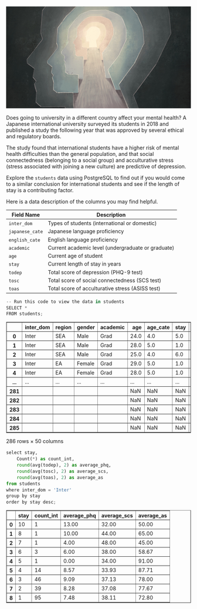 ![Illustration of silhouetted heads](images/mentalhealth.jpg)

Does going to university in a different country affect your mental health? A Japanese international university surveyed its students in 2018 and published a study the following year that was approved by several ethical and regulatory boards.

The study found that international students have a higher risk of mental health difficulties than the general population, and that social connectedness (belonging to a social group) and acculturative stress (stress associated with joining a new culture) are predictive of depression.


Explore the `students` data using PostgreSQL to find out if you would come to a similar conclusion for international students and see if the length of stay is a contributing factor.

Here is a data description of the columns you may find helpful.

| Field Name    | Description                                      |
| ------------- | ------------------------------------------------ |
| `inter_dom`     | Types of students (international or domestic)   |
| `japanese_cate` | Japanese language proficiency                    |
| `english_cate`  | English language proficiency                     |
| `academic`      | Current academic level (undergraduate or graduate) |
| `age`           | Current age of student                           |
| `stay`          | Current length of stay in years                  |
| `todep`         | Total score of depression (PHQ-9 test)           |
| `tosc`          | Total score of social connectedness (SCS test)   |
| `toas`          | Total score of acculturative stress (ASISS test) |


```python
-- Run this code to view the data in students
SELECT * 
FROM students;
```




<div>
<style scoped>
    .dataframe tbody tr th:only-of-type {
        vertical-align: middle;
    }

    .dataframe tbody tr th {
        vertical-align: top;
    }

    .dataframe thead th {
        text-align: right;
    }
</style>
<table border="1" class="dataframe">
  <thead>
    <tr style="text-align: right;">
      <th></th>
      <th>inter_dom</th>
      <th>region</th>
      <th>gender</th>
      <th>academic</th>
      <th>age</th>
      <th>age_cate</th>
      <th>stay</th>
      <th>stay_cate</th>
      <th>japanese</th>
      <th>japanese_cate</th>
      <th>english</th>
      <th>english_cate</th>
      <th>intimate</th>
      <th>religion</th>
      <th>suicide</th>
      <th>dep</th>
      <th>deptype</th>
      <th>todep</th>
      <th>depsev</th>
      <th>tosc</th>
      <th>apd</th>
      <th>ahome</th>
      <th>aph</th>
      <th>afear</th>
      <th>acs</th>
      <th>aguilt</th>
      <th>amiscell</th>
      <th>toas</th>
      <th>partner</th>
      <th>friends</th>
      <th>parents</th>
      <th>relative</th>
      <th>profess</th>
      <th>phone</th>
      <th>doctor</th>
      <th>reli</th>
      <th>alone</th>
      <th>others</th>
      <th>internet</th>
      <th>partner_bi</th>
      <th>friends_bi</th>
      <th>parents_bi</th>
      <th>relative_bi</th>
      <th>professional_bi</th>
      <th>phone_bi</th>
      <th>doctor_bi</th>
      <th>religion_bi</th>
      <th>alone_bi</th>
      <th>others_bi</th>
      <th>internet_bi</th>
    </tr>
  </thead>
  <tbody>
    <tr>
      <th>0</th>
      <td>Inter</td>
      <td>SEA</td>
      <td>Male</td>
      <td>Grad</td>
      <td>24.0</td>
      <td>4.0</td>
      <td>5.0</td>
      <td>Long</td>
      <td>3.0</td>
      <td>Average</td>
      <td>5.0</td>
      <td>High</td>
      <td></td>
      <td>Yes</td>
      <td>No</td>
      <td>No</td>
      <td>No</td>
      <td>0.0</td>
      <td>Min</td>
      <td>34.0</td>
      <td>23.0</td>
      <td>9.0</td>
      <td>11.0</td>
      <td>8.0</td>
      <td>11.0</td>
      <td>2.0</td>
      <td>27.0</td>
      <td>91.0</td>
      <td>5.0</td>
      <td>5.0</td>
      <td>6.0</td>
      <td>3.0</td>
      <td>2.0</td>
      <td>1.0</td>
      <td>4.0</td>
      <td>1.0</td>
      <td>3.0</td>
      <td>4.0</td>
      <td>NaN</td>
      <td>Yes</td>
      <td>Yes</td>
      <td>Yes</td>
      <td>No</td>
      <td>No</td>
      <td>No</td>
      <td>No</td>
      <td>No</td>
      <td>No</td>
      <td>No</td>
      <td>No</td>
    </tr>
    <tr>
      <th>1</th>
      <td>Inter</td>
      <td>SEA</td>
      <td>Male</td>
      <td>Grad</td>
      <td>28.0</td>
      <td>5.0</td>
      <td>1.0</td>
      <td>Short</td>
      <td>4.0</td>
      <td>High</td>
      <td>4.0</td>
      <td>High</td>
      <td></td>
      <td>No</td>
      <td>No</td>
      <td>No</td>
      <td>No</td>
      <td>2.0</td>
      <td>Min</td>
      <td>48.0</td>
      <td>8.0</td>
      <td>7.0</td>
      <td>5.0</td>
      <td>4.0</td>
      <td>3.0</td>
      <td>2.0</td>
      <td>10.0</td>
      <td>39.0</td>
      <td>7.0</td>
      <td>7.0</td>
      <td>7.0</td>
      <td>4.0</td>
      <td>4.0</td>
      <td>4.0</td>
      <td>4.0</td>
      <td>1.0</td>
      <td>1.0</td>
      <td>1.0</td>
      <td>NaN</td>
      <td>Yes</td>
      <td>Yes</td>
      <td>Yes</td>
      <td>No</td>
      <td>No</td>
      <td>No</td>
      <td>No</td>
      <td>No</td>
      <td>No</td>
      <td>No</td>
      <td>No</td>
    </tr>
    <tr>
      <th>2</th>
      <td>Inter</td>
      <td>SEA</td>
      <td>Male</td>
      <td>Grad</td>
      <td>25.0</td>
      <td>4.0</td>
      <td>6.0</td>
      <td>Long</td>
      <td>4.0</td>
      <td>High</td>
      <td>4.0</td>
      <td>High</td>
      <td>Yes</td>
      <td>Yes</td>
      <td>No</td>
      <td>No</td>
      <td>No</td>
      <td>2.0</td>
      <td>Min</td>
      <td>41.0</td>
      <td>13.0</td>
      <td>4.0</td>
      <td>7.0</td>
      <td>6.0</td>
      <td>4.0</td>
      <td>3.0</td>
      <td>14.0</td>
      <td>51.0</td>
      <td>3.0</td>
      <td>3.0</td>
      <td>3.0</td>
      <td>1.0</td>
      <td>1.0</td>
      <td>2.0</td>
      <td>1.0</td>
      <td>1.0</td>
      <td>1.0</td>
      <td>1.0</td>
      <td>NaN</td>
      <td>No</td>
      <td>No</td>
      <td>No</td>
      <td>No</td>
      <td>No</td>
      <td>No</td>
      <td>No</td>
      <td>No</td>
      <td>No</td>
      <td>No</td>
      <td>No</td>
    </tr>
    <tr>
      <th>3</th>
      <td>Inter</td>
      <td>EA</td>
      <td>Female</td>
      <td>Grad</td>
      <td>29.0</td>
      <td>5.0</td>
      <td>1.0</td>
      <td>Short</td>
      <td>2.0</td>
      <td>Low</td>
      <td>3.0</td>
      <td>Average</td>
      <td>No</td>
      <td>No</td>
      <td>No</td>
      <td>No</td>
      <td>No</td>
      <td>3.0</td>
      <td>Min</td>
      <td>37.0</td>
      <td>16.0</td>
      <td>10.0</td>
      <td>10.0</td>
      <td>8.0</td>
      <td>6.0</td>
      <td>4.0</td>
      <td>21.0</td>
      <td>75.0</td>
      <td>5.0</td>
      <td>5.0</td>
      <td>5.0</td>
      <td>5.0</td>
      <td>5.0</td>
      <td>2.0</td>
      <td>2.0</td>
      <td>2.0</td>
      <td>4.0</td>
      <td>4.0</td>
      <td>NaN</td>
      <td>Yes</td>
      <td>Yes</td>
      <td>Yes</td>
      <td>Yes</td>
      <td>Yes</td>
      <td>No</td>
      <td>No</td>
      <td>No</td>
      <td>No</td>
      <td>No</td>
      <td>No</td>
    </tr>
    <tr>
      <th>4</th>
      <td>Inter</td>
      <td>EA</td>
      <td>Female</td>
      <td>Grad</td>
      <td>28.0</td>
      <td>5.0</td>
      <td>1.0</td>
      <td>Short</td>
      <td>1.0</td>
      <td>Low</td>
      <td>3.0</td>
      <td>Average</td>
      <td>Yes</td>
      <td>No</td>
      <td>No</td>
      <td>No</td>
      <td>No</td>
      <td>3.0</td>
      <td>Min</td>
      <td>37.0</td>
      <td>15.0</td>
      <td>12.0</td>
      <td>5.0</td>
      <td>8.0</td>
      <td>7.0</td>
      <td>4.0</td>
      <td>31.0</td>
      <td>82.0</td>
      <td>5.0</td>
      <td>5.0</td>
      <td>5.0</td>
      <td>2.0</td>
      <td>5.0</td>
      <td>2.0</td>
      <td>5.0</td>
      <td>5.0</td>
      <td>4.0</td>
      <td>4.0</td>
      <td>NaN</td>
      <td>Yes</td>
      <td>Yes</td>
      <td>Yes</td>
      <td>No</td>
      <td>Yes</td>
      <td>No</td>
      <td>Yes</td>
      <td>Yes</td>
      <td>No</td>
      <td>No</td>
      <td>No</td>
    </tr>
    <tr>
      <th>...</th>
      <td>...</td>
      <td>...</td>
      <td>...</td>
      <td>...</td>
      <td>...</td>
      <td>...</td>
      <td>...</td>
      <td>...</td>
      <td>...</td>
      <td>...</td>
      <td>...</td>
      <td>...</td>
      <td>...</td>
      <td>...</td>
      <td>...</td>
      <td>...</td>
      <td>...</td>
      <td>...</td>
      <td>...</td>
      <td>...</td>
      <td>...</td>
      <td>...</td>
      <td>...</td>
      <td>...</td>
      <td>...</td>
      <td>...</td>
      <td>...</td>
      <td>...</td>
      <td>...</td>
      <td>...</td>
      <td>...</td>
      <td>...</td>
      <td>...</td>
      <td>...</td>
      <td>...</td>
      <td>...</td>
      <td>...</td>
      <td>...</td>
      <td>...</td>
      <td>...</td>
      <td>...</td>
      <td>...</td>
      <td>...</td>
      <td>...</td>
      <td>...</td>
      <td>...</td>
      <td>...</td>
      <td>...</td>
      <td>...</td>
      <td>...</td>
    </tr>
    <tr>
      <th>281</th>
      <td></td>
      <td></td>
      <td></td>
      <td></td>
      <td>NaN</td>
      <td>NaN</td>
      <td>NaN</td>
      <td></td>
      <td>NaN</td>
      <td></td>
      <td>NaN</td>
      <td></td>
      <td></td>
      <td></td>
      <td></td>
      <td></td>
      <td></td>
      <td>NaN</td>
      <td></td>
      <td>NaN</td>
      <td>NaN</td>
      <td>NaN</td>
      <td>NaN</td>
      <td>NaN</td>
      <td>NaN</td>
      <td>NaN</td>
      <td>NaN</td>
      <td>NaN</td>
      <td>NaN</td>
      <td>NaN</td>
      <td>NaN</td>
      <td>NaN</td>
      <td>NaN</td>
      <td>NaN</td>
      <td>NaN</td>
      <td>NaN</td>
      <td>NaN</td>
      <td>NaN</td>
      <td>NaN</td>
      <td>128</td>
      <td>140</td>
      <td></td>
      <td></td>
      <td></td>
      <td></td>
      <td></td>
      <td></td>
      <td></td>
      <td></td>
      <td></td>
    </tr>
    <tr>
      <th>282</th>
      <td></td>
      <td></td>
      <td></td>
      <td></td>
      <td>NaN</td>
      <td>NaN</td>
      <td>NaN</td>
      <td></td>
      <td>NaN</td>
      <td></td>
      <td>NaN</td>
      <td></td>
      <td></td>
      <td></td>
      <td></td>
      <td></td>
      <td></td>
      <td>NaN</td>
      <td></td>
      <td>NaN</td>
      <td>NaN</td>
      <td>NaN</td>
      <td>NaN</td>
      <td>NaN</td>
      <td>NaN</td>
      <td>NaN</td>
      <td>NaN</td>
      <td>NaN</td>
      <td>NaN</td>
      <td>NaN</td>
      <td>NaN</td>
      <td>NaN</td>
      <td>NaN</td>
      <td>NaN</td>
      <td>NaN</td>
      <td>NaN</td>
      <td>NaN</td>
      <td>NaN</td>
      <td>NaN</td>
      <td>137</td>
      <td>131</td>
      <td></td>
      <td></td>
      <td></td>
      <td></td>
      <td></td>
      <td></td>
      <td></td>
      <td></td>
      <td></td>
    </tr>
    <tr>
      <th>283</th>
      <td></td>
      <td></td>
      <td></td>
      <td></td>
      <td>NaN</td>
      <td>NaN</td>
      <td>NaN</td>
      <td></td>
      <td>NaN</td>
      <td></td>
      <td>NaN</td>
      <td></td>
      <td></td>
      <td></td>
      <td></td>
      <td></td>
      <td></td>
      <td>NaN</td>
      <td></td>
      <td>NaN</td>
      <td>NaN</td>
      <td>NaN</td>
      <td>NaN</td>
      <td>NaN</td>
      <td>NaN</td>
      <td>NaN</td>
      <td>NaN</td>
      <td>NaN</td>
      <td>NaN</td>
      <td>NaN</td>
      <td>NaN</td>
      <td>NaN</td>
      <td>NaN</td>
      <td>NaN</td>
      <td>NaN</td>
      <td>NaN</td>
      <td>NaN</td>
      <td>NaN</td>
      <td>NaN</td>
      <td>66</td>
      <td>202</td>
      <td></td>
      <td></td>
      <td></td>
      <td></td>
      <td></td>
      <td></td>
      <td></td>
      <td></td>
      <td></td>
    </tr>
    <tr>
      <th>284</th>
      <td></td>
      <td></td>
      <td></td>
      <td></td>
      <td>NaN</td>
      <td>NaN</td>
      <td>NaN</td>
      <td></td>
      <td>NaN</td>
      <td></td>
      <td>NaN</td>
      <td></td>
      <td></td>
      <td></td>
      <td></td>
      <td></td>
      <td></td>
      <td>NaN</td>
      <td></td>
      <td>NaN</td>
      <td>NaN</td>
      <td>NaN</td>
      <td>NaN</td>
      <td>NaN</td>
      <td>NaN</td>
      <td>NaN</td>
      <td>NaN</td>
      <td>NaN</td>
      <td>NaN</td>
      <td>NaN</td>
      <td>NaN</td>
      <td>NaN</td>
      <td>NaN</td>
      <td>NaN</td>
      <td>NaN</td>
      <td>NaN</td>
      <td>NaN</td>
      <td>NaN</td>
      <td>NaN</td>
      <td>61</td>
      <td>207</td>
      <td></td>
      <td></td>
      <td></td>
      <td></td>
      <td></td>
      <td></td>
      <td></td>
      <td></td>
      <td></td>
    </tr>
    <tr>
      <th>285</th>
      <td></td>
      <td></td>
      <td></td>
      <td></td>
      <td>NaN</td>
      <td>NaN</td>
      <td>NaN</td>
      <td></td>
      <td>NaN</td>
      <td></td>
      <td>NaN</td>
      <td></td>
      <td></td>
      <td></td>
      <td></td>
      <td></td>
      <td></td>
      <td>NaN</td>
      <td></td>
      <td>NaN</td>
      <td>NaN</td>
      <td>NaN</td>
      <td>NaN</td>
      <td>NaN</td>
      <td>NaN</td>
      <td>NaN</td>
      <td>NaN</td>
      <td>NaN</td>
      <td>NaN</td>
      <td>NaN</td>
      <td>NaN</td>
      <td>NaN</td>
      <td>NaN</td>
      <td>NaN</td>
      <td>NaN</td>
      <td>NaN</td>
      <td>NaN</td>
      <td>NaN</td>
      <td>NaN</td>
      <td>30</td>
      <td>238</td>
      <td></td>
      <td></td>
      <td></td>
      <td></td>
      <td></td>
      <td></td>
      <td></td>
      <td></td>
      <td></td>
    </tr>
  </tbody>
</table>
<p>286 rows × 50 columns</p>
</div>




```python
select stay, 
	Count(*) as count_int,
	round(avg(todep), 2) as average_phq,
	round(avg(tosc), 2) as average_scs,
	round(avg(toas), 2) as average_as
from students
where inter_dom = 'Inter'
group by stay
order by stay desc;

```




<div>
<style scoped>
    .dataframe tbody tr th:only-of-type {
        vertical-align: middle;
    }

    .dataframe tbody tr th {
        vertical-align: top;
    }

    .dataframe thead th {
        text-align: right;
    }
</style>
<table border="1" class="dataframe">
  <thead>
    <tr style="text-align: right;">
      <th></th>
      <th>stay</th>
      <th>count_int</th>
      <th>average_phq</th>
      <th>average_scs</th>
      <th>average_as</th>
    </tr>
  </thead>
  <tbody>
    <tr>
      <th>0</th>
      <td>10</td>
      <td>1</td>
      <td>13.00</td>
      <td>32.00</td>
      <td>50.00</td>
    </tr>
    <tr>
      <th>1</th>
      <td>8</td>
      <td>1</td>
      <td>10.00</td>
      <td>44.00</td>
      <td>65.00</td>
    </tr>
    <tr>
      <th>2</th>
      <td>7</td>
      <td>1</td>
      <td>4.00</td>
      <td>48.00</td>
      <td>45.00</td>
    </tr>
    <tr>
      <th>3</th>
      <td>6</td>
      <td>3</td>
      <td>6.00</td>
      <td>38.00</td>
      <td>58.67</td>
    </tr>
    <tr>
      <th>4</th>
      <td>5</td>
      <td>1</td>
      <td>0.00</td>
      <td>34.00</td>
      <td>91.00</td>
    </tr>
    <tr>
      <th>5</th>
      <td>4</td>
      <td>14</td>
      <td>8.57</td>
      <td>33.93</td>
      <td>87.71</td>
    </tr>
    <tr>
      <th>6</th>
      <td>3</td>
      <td>46</td>
      <td>9.09</td>
      <td>37.13</td>
      <td>78.00</td>
    </tr>
    <tr>
      <th>7</th>
      <td>2</td>
      <td>39</td>
      <td>8.28</td>
      <td>37.08</td>
      <td>77.67</td>
    </tr>
    <tr>
      <th>8</th>
      <td>1</td>
      <td>95</td>
      <td>7.48</td>
      <td>38.11</td>
      <td>72.80</td>
    </tr>
  </tbody>
</table>
</div>


